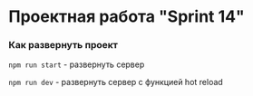﻿# Проектная работа "Sprint 14"

### Как развернуть проект
`npm run start` - развернуть сервер

`npm run dev` - развернуть сервер с функцией hot reload

